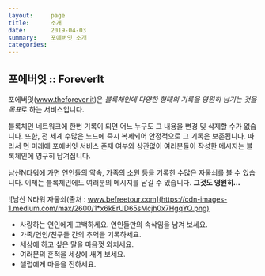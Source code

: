 ```yaml
---
layout:     page
title:      소개
date:       2019-04-03
summary:    포에버잇 소개
categories:
---
```

## 포에버잇 :: ForeverIt


포에버잇\(<a href="http://www.theforever.it" target="_blank">www.theforever.it</a>\)은 <i>블록체인에 다양한 형태의 기록을 영원히 남기는 것을 목표</i>로 하는 서비스입니다.

블록체인 네트워크에 한번 기록이 되면 어느 누구도 그 내용을 변경 및 삭제할 수가 없습니다. 또한, 전 세계 수많은 노드에 즉시 복제되어 안정적으로 그 기록은 보존됩니다. 따라서 먼 미래에 포에버잇 서비스 존재 여부와 상관없이 여러분들이 작성한 메시지는 블록체인에 영구히 남겨집니다.

남산N타워에 가면 연인들의 약속, 가족의 소원 등을 기록한 수많은 자물쇠를 볼 수 있습니다. 이제는 블록체인에도 여러분의 메시지를 남길 수 있습니다. <b>그것도 영원히…</b>

![남산 N타워 자물쇠(출처 : www.befreetour.com](https://cdn-images-1.medium.com/max/2600/1*x6kErUD65sMcjh0x7HgqYQ.png)

* 사랑하는 연인에게 고백하세요. 연인들만의 속삭임을 남겨 보세요.
* 가족/연인/친구들 간의 추억을 기록하세요.
* 세상에 하고 싶은 말을 마음껏 외치세요.
* 여러분의 흔적을 세상에 새겨 보세요.
* 셀럽에게 마음을 전하세요.

